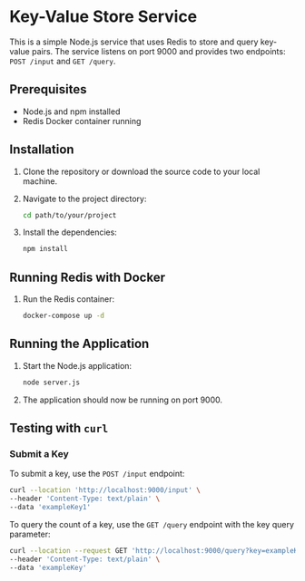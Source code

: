 # Key-Value Store Service

This is a simple Node.js service that uses Redis to store and query key-value pairs. The service listens on port 9000 and provides two endpoints: `POST /input` and `GET /query`.

## Prerequisites

- Node.js and npm installed
- Redis Docker container running

## Installation

1. Clone the repository or download the source code to your local machine.

2. Navigate to the project directory:

    ```sh
    cd path/to/your/project
    ```

3. Install the dependencies:

    ```sh
    npm install
    ```

## Running Redis with Docker

1. Run the Redis container:

    ```sh
    docker-compose up -d
    ```

## Running the Application

1. Start the Node.js application:

    ```sh
    node server.js
    ```

2. The application should now be running on port 9000.

## Testing with `curl`

### Submit a Key

To submit a key, use the `POST /input` endpoint:

```sh
curl --location 'http://localhost:9000/input' \
--header 'Content-Type: text/plain' \
--data 'exampleKey1'
```

To query the count of a key, use the `GET /query` endpoint with the key query parameter:

```sh
curl --location --request GET 'http://localhost:9000/query?key=exampleKey1' \
--header 'Content-Type: text/plain' \
--data 'exampleKey'
```